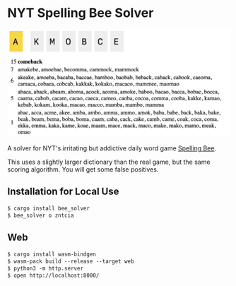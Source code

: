 # NYT Spelling Bee Solver

[![screenshot](screenshot.png)](https://www.jacobelder.com/2025/04/02/bee_solver.html)

A solver for NYT's irritating but addictive daily word game [Spelling Bee](https://www.nytimes.com/puzzles/spelling-bee).

This uses a slightly larger dictionary than the real game, but the same scoring algorithm. You will get some false positives. 

## Installation for Local Use

```shellsession
$ cargo install bee_solver
$ bee_solver o zntcia
```

## Web

```shellsession
$ cargo install wasm-bindgen
$ wasm-pack build --release --target web
$ python3 -m http.server
$ open http://localhost:8000/
```
